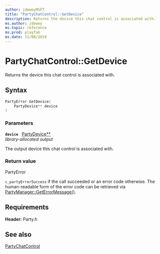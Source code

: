 ```yaml
---
author: jdeweyMSFT
title: "PartyChatControl::GetDevice"
description: Returns the device this chat control is associated with.
ms.author: jdewey
ms.topic: reference
ms.prod: playfab
ms.date: 11/08/2019
---
```


# PartyChatControl::GetDevice  

Returns the device this chat control is associated with.  

## Syntax  
  
```cpp
PartyError GetDevice(  
    PartyDevice** device  
)  
```  
  
### Parameters  
  
**`device`** &nbsp; [PartyDevice**](../../PartyDevice/partydevice.md)  
*library-allocated output*  
  
The output device this chat control is associated with.  
  
  
### Return value  
PartyError
  
```c_partyErrorSuccess``` if the call succeeded or an error code otherwise. The human-readable form of the error code can be retrieved via [PartyManager::GetErrorMessage()](../../PartyManager/methods/partymanager_geterrormessage.md).
  
  
## Requirements  
  
**Header:** Party.h
  
## See also  
[PartyChatControl](../partychatcontrol.md)  

  
  
